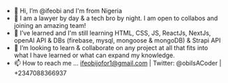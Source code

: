 - 👋 Hi, I’m @ifeobi and I'm from Nigeria
- 👀 I am a lawyer by day & a tech bro by night. I am open to collabos and joining an amazing team!
- 🌱 I’ve learned and I'm still learning HTML, CSS, JS, ReactJs, NextJs, openAI API & DBs (firebase, mysql, mongoose & mongoDB) & Strapi API
- 💞️ I’m looking to learn & collaborate on any project at all that fits into what I have learned or what can expand my knowledge.
- 📫 How to reach me ... ifeobijofor1@gmail.com | Twitter: @obiIsACoder | +2347088366937

<!---
ifeobi/ifeobi is a ✨ special ✨ repository because its `README.md` (this file) appears on your GitHub profile.
You can click the Preview link to take a look at your changes.
--->
